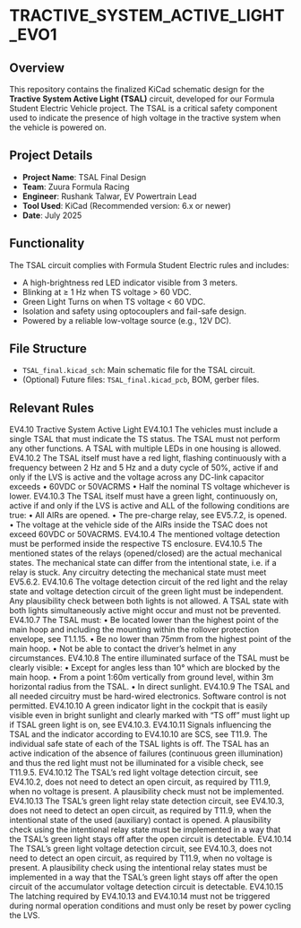 # TRACTIVE_SYSTEM_ACTIVE_LIGHT_EVO1

## Overview

This repository contains the finalized KiCad schematic design for the **Tractive System Active Light (TSAL)** circuit, developed for our Formula Student Electric Vehicle project. The TSAL is a critical safety component used to indicate the presence of high voltage in the tractive system when the vehicle is powered on.

## Project Details

- **Project Name**: TSAL Final Design
- **Team**: Zuura Formula Racing
- **Engineer**: Rushank Talwar, EV Powertrain Lead
- **Tool Used**: KiCad (Recommended version: 6.x or newer)
- **Date**: July 2025

## Functionality

The TSAL circuit complies with Formula Student Electric rules and includes:
- A high-brightness red LED indicator visible from 3 meters.
- Blinking at ≥ 1 Hz when TS voltage > 60 VDC.
- Green Light Turns on when TS voltage < 60 VDC.
- Isolation and safety using optocouplers and fail-safe design.
- Powered by a reliable low-voltage source (e.g., 12V DC).

## File Structure

- `TSAL_final.kicad_sch`: Main schematic file for the TSAL circuit.
- (Optional) Future files: `TSAL_final.kicad_pcb`, BOM, gerber files.

## Relevant Rules

EV4.10 Tractive System Active Light
EV4.10.1 The vehicles must include a single TSAL that must indicate the TS status. The TSAL must
not perform any other functions. A TSAL with multiple LEDs in one housing is allowed.
EV4.10.2 The TSAL itself must have a red light, flashing continuously with a frequency between 2 Hz
and 5 Hz and a duty cycle of 50%, active if and only if the LVS is active and the voltage
across any DC-link capacitor exceeds
• 60VDC or 50VACRMS
• Half the nominal TS voltage
whichever is lower.
EV4.10.3 The TSAL itself must have a green light, continuously on, active if and only if the LVS is
active and ALL of the following conditions are true:
• All AIRs are opened.
• The pre-charge relay, see EV5.7.2, is opened.
• The voltage at the vehicle side of the AIRs inside the TSAC does not exceed 60VDC
or 50VACRMS.
EV4.10.4 The mentioned voltage detection must be performed inside the respective TS enclosure.
EV4.10.5 The mentioned states of the relays (opened/closed) are the actual mechanical states. The
mechanical state can differ from the intentional state, i.e. if a relay is stuck. Any circuitry
detecting the mechanical state must meet EV5.6.2.
EV4.10.6 The voltage detection circuit of the red light and the relay state and voltage detection circuit
of the green light must be independent. Any plausibility check between both lights is not
allowed. A TSAL state with both lights simultaneously active might occur and must not be
prevented.
EV4.10.7 The TSAL must:
• Be located lower than the highest point of the main hoop and including the mounting
within the rollover protection envelope, see T1.1.15.
• Be no lower than 75mm from the highest point of the main hoop.
• Not be able to contact the driver’s helmet in any circumstances.
EV4.10.8 The entire illuminated surface of the TSAL must be clearly visible:
• Except for angles less than 10° which are blocked by the main hoop.
• From a point 1:60m vertically from ground level, within 3m horizontal radius from
the TSAL.
• In direct sunlight.
EV4.10.9 The TSAL and all needed circuitry must be hard-wired electronics. Software control is not
permitted.
EV4.10.10 A green indicator light in the cockpit that is easily visible even in bright sunlight and clearly
marked with “TS off” must light up if TSAL green light is on, see EV4.10.3.
EV4.10.11 Signals influencing the TSAL and the indicator according to EV4.10.10 are SCS, see T11.9.
The individual safe state of each of the TSAL lights is off. The TSAL has an active indication
of the absence of failures (continuous green illumination) and thus the red light must not be
illuminated for a visible check, see T11.9.5.
EV4.10.12 The TSAL’s red light voltage detection circuit, see EV4.10.2, does not need to detect an
open circuit, as required by T11.9, when no voltage is present. A plausibility check must not
be implemented.
EV4.10.13 The TSAL’s green light relay state detection circuit, see EV4.10.3, does not need to detect an
open circuit, as required by T11.9, when the intentional state of the used (auxiliary) contact
is opened. A plausibility check using the intentional relay state must be implemented in a
way that the TSAL’s green light stays off after the open circuit is detectable.
EV4.10.14 The TSAL’s green light voltage detection circuit, see EV4.10.3, does not need to detect an
open circuit, as required by T11.9, when no voltage is present. A plausibility check using
the intentional relay states must be implemented in a way that the TSAL’s green light stays
off after the open circuit of the accumulator voltage detection circuit is detectable.
EV4.10.15 The latching required by EV4.10.13 and EV4.10.14 must not be triggered during normal
operation conditions and must only be reset by power cycling the LVS.
